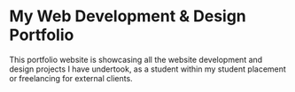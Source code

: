 # My Web Development & Design Portfolio
This portfolio website is showcasing all the website development and design projects I have undertook, as a student within my student placement or freelancing for external clients.

